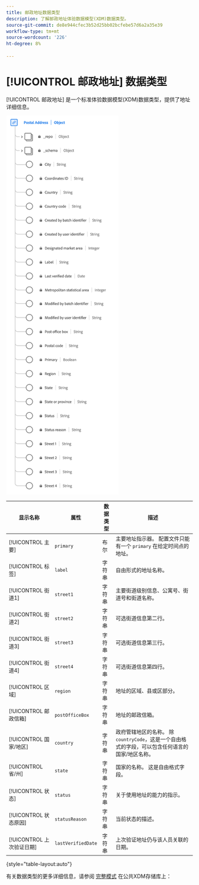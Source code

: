 ```yaml
---
title: 邮政地址数据类型
description: 了解邮政地址体验数据模型(XDM)数据类型。
source-git-commit: de8e944cfec3b52d25bb02bcfebe57d6a2a35e39
workflow-type: tm+mt
source-wordcount: '226'
ht-degree: 8%

---
```


# [!UICONTROL 邮政地址] 数据类型

[!UICONTROL 邮政地址] 是一个标准体验数据模型(XDM)数据类型，提供了地址详细信息。

![的图表 [!UICONTROL 邮政地址] 数据类型。](../images/data-types/postal-address.png)

| 显示名称 | 属性 | 数据类型 | 描述 |
|------------------------------------|------------------|-----------|-----------------------------------------------------------------------------------------------|
| [!UICONTROL 主要] | `primary` | 布尔 | 主要地址指示器。 配置文件只能有一个 `primary` 在给定时间点的地址。 |
| [!UICONTROL 标签] | `label` | 字符串 | 自由形式的地址名称。 |
| [!UICONTROL 街道1] | `street1` | 字符串 | 主要街道级别信息、公寓号、街道号和街道名称。 |
| [!UICONTROL 街道2] | `street2` | 字符串 | 可选街道信息第二行。 |
| [!UICONTROL 街道3] | `street3` | 字符串 | 可选街道信息第三行。 |
| [!UICONTROL 街道4] | `street4` | 字符串 | 可选街道信息第四行。 |
| [!UICONTROL 区域] | `region` | 字符串 | 地址的区域、县或区部分。 |
| [!UICONTROL 邮政信箱] | `postOfficeBox` | 字符串 | 地址的邮政信箱。 |
| [!UICONTROL 国家/地区] | `country` | 字符串 | 政府管辖地区的名称。 除 ``countryCode``，这是一个自由格式的字段，可以包含任何语言的国家/地区名称。 |
| [!UICONTROL 省/州] | `state` | 字符串 | 国家的名称。 这是自由格式字段。 |
| [!UICONTROL 状态] | `status` | 字符串 | 关于使用地址的能力的指示。 |
| [!UICONTROL 状态原因] | `statusReason` | 字符串 | 当前状态的描述。 |
| [!UICONTROL 上次验证日期] | `lastVerifiedDate` | 字符串 | 上次验证地址仍与该人员关联的日期。 |

{style="table-layout:auto"}

有关数据类型的更多详细信息，请参阅 [完整模式](https://github.com/adobe/xdm/blob/master/docs/reference/datatypes/address.schema.json) 在公共XDM存储库上：
